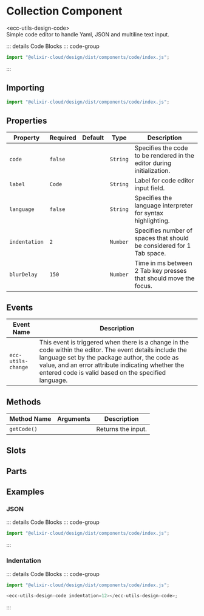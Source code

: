 # Collection Component <Badge type="warning" text="beta" />

<div class="component-name">&lt;ecc-utils-design-code&gt;</div>
Simple code editor to handle Yaml, JSON and multiline text input.
<ClientOnly>
  <div :class="isDark ? 'component-dark component' : 'component-light component'">
    <ecc-utils-design-code :v-if="renderComponent" :items="primaryItems" :filters="primaryFilters" totalItems="50"></ecc-utils-design-code>

::: details Code Blocks
::: code-group

```js [HTML]
import "@elixir-cloud/design/dist/components/code/index.js";
```

  <!-- ```jsx [React]
  ``` -->

:::

  </div>
</ClientOnly>

## Importing

```js [HTML]
import "@elixir-cloud/design/dist/components/code/index.js";
```

## Properties

| Property      | Required | Default | Type     | Description                                                            |
| ------------- | -------- | ------- | -------- | ---------------------------------------------------------------------- |
| `code`        | `false`  |         | `String` | Specifies the code to be rendered in the editor during initialization. |
| `label`       | `Code`   |         | `String` | Label for code editor input field.                                     |
| `language`    | `false`  |         | `String` | Specifies the language interpreter for syntax highlighting.            |
| `indentation` | `2`      |         | `Number` | Specifies number of spaces that should be considered for 1 Tab space.  |
| `blurDelay`   | `150`    |         | `Number` | Time in ms between 2 Tab key presses that should move the focus.       |

## Events

| Event Name         | Description                                                                                                                                                                                                                                                             |
| ------------------ | ----------------------------------------------------------------------------------------------------------------------------------------------------------------------------------------------------------------------------------------------------------------------- |
| `ecc-utils-change` | This event is triggered when there is a change in the code within the editor. The event details include the language set by the package author, the code as value, and an error attribute indicating whether the entered code is valid based on the specified language. |

## Methods

| Method Name | Arguments | Description        |
| ----------- | --------- | ------------------ |
| `getCode()` |           | Returns the input. |

## Slots

## Parts

## Examples

### JSON

<ClientOnly>
  <div :class="isDark ? 'component-dark component' : 'component-light component'">
    <ecc-utils-design-code :v-if="renderComponent" :items="primaryItems" :filters="primaryFilters" totalItems="50" language="JSON"></ecc-utils-design-code>

::: details Code Blocks
::: code-group

```js [HTML]
import "@elixir-cloud/design/dist/components/code/index.js";
```

  <!-- ```jsx [React]
  ``` -->

:::

  </div>
</ClientOnly>

### Indentation

<ClientOnly>
  <div :class="isDark ? 'component-dark component' : 'component-light component'">
    <ecc-utils-design-code :v-if="renderComponent" indentation="4"></ecc-utils-design-code>

::: details Code Blocks
::: code-group

```js [HTML]
import "@elixir-cloud/design/dist/components/code/index.js";

<ecc-utils-design-code indentation=12></ecc-utils-design-code>;
```

  <!-- ```jsx [React]
  ``` -->

:::

  </div>
</ClientOnly>

<script setup>
import { onMounted, ref } from "vue";
import { useData } from "vitepress";
const { isDark } = useData();
const renderComponent = ref(false);

onMounted(() => {
  import("@elixir-cloud/design/dist/components/code/index.js").then((module) => {
    renderComponent.value = false;
    renderComponent.value = true;
  });
});
</script>

<style>
</style>
